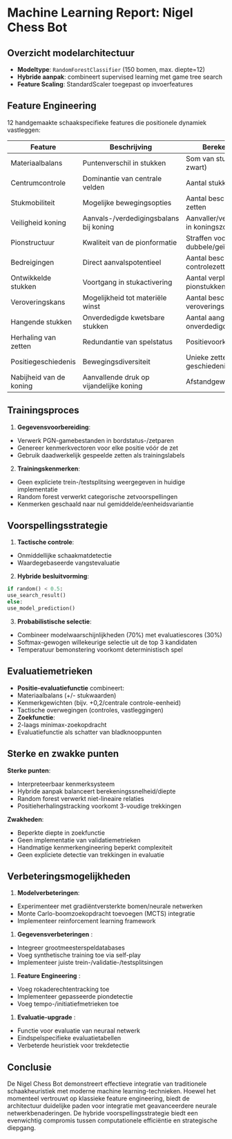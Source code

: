 
# Machine Learning Report: Nigel Chess Bot

## Overzicht modelarchitectuur

- **Modeltype**: `RandomForestClassifier` (150 bomen, max. diepte=12)
- **Hybride aanpak**: combineert supervised learning met game tree search
- **Feature Scaling**: StandardScaler toegepast op invoerfeatures

## Feature Engineering

12 handgemaakte schaakspecifieke features die positionele dynamiek vastleggen:

| Feature                 | Beschrijving                            | Berekeningsmethode                            |
| ----------------------- | --------------------------------------- | --------------------------------------------- |
| Materiaalbalans         | Puntenverschil in stukken               | Som van stukwaarden (wit - zwart)             |
| Centrumcontrole         | Dominantie van centrale velden          | Aantal stukken op d4/d5/e4/e5                 |
| Stukmobiliteit          | Mogelijke bewegingsopties               | Aantal beschikbare legale zetten              |
| Veiligheid koning       | Aanvals-/verdedigingsbalans bij koning  | Aanvaller/verdedigerverhouding in koningszone |
| Pionstructuur           | Kwaliteit van de pionformatie           | Straffen voor dubbele/geïsoleerde pionnen    |
| Bedreigingen            | Direct aanvalspotentieel                | Aantal beschikbare controlezetten             |
| Ontwikkelde stukken     | Voortgang in stukactivering             | Aantal verplaatste niet-pionstukken           |
| Veroveringskans         | Mogelijkheid tot materiële winst       | Aantal beschikbare veroveringszetten          |
| Hangende stukken        | Onverdedigde kwetsbare stukken          | Aantal aangevallen onverdedigde stukken       |
| Herhaling van zetten    | Redundantie van spelstatus              | Positievoorkomensteller                       |
| Positiegeschiedenis     | Bewegingsdiversiteit                    | Unieke zetten in recente geschiedenis         |
| Nabijheid van de koning | Aanvallende druk op vijandelijke koning | Afstandgewogen stuknabijheid                  |

## Trainingsproces

1. **Gegevensvoorbereiding**:

- Verwerk PGN-gamebestanden in bordstatus-/zetparen
- Genereer kenmerkvectoren voor elke positie vóór de zet
- Gebruik daadwerkelijk gespeelde zetten als trainingslabels

2. **Trainingskenmerken**:

- Geen expliciete trein-/testsplitsing weergegeven in huidige implementatie
- Random forest verwerkt categorische zetvoorspellingen
- Kenmerken geschaald naar nul gemiddelde/eenheidsvariantie

## Voorspellingsstrategie

1. **Tactische controle**:

- Onmiddellijke schaakmatdetectie
- Waardegebaseerde vangstevaluatie

2. **Hybride besluitvorming**:

```python
if random() < 0.5:
use_search_result()
else:
use_model_prediction()
```

3. **Probabilistische selectie**:

* Combineer modelwaarschijnlijkheden (70%) met evaluatiescores (30%)
* Softmax-gewogen willekeurige selectie uit de top 3 kandidaten
* Temperatuur bemonstering voorkomt deterministisch spel

## Evaluatiemetrieken

* **Positie-evaluatiefunctie** combineert:
* Materiaalbalans (+/- stukwaarden)
* Kenmerkgewichten (bijv. +0,2/centrale controle-eenheid)
* Tactische overwegingen (controles, vastleggingen)
* **Zoekfunctie**:
* 2-laags minimax-zoekopdracht
* Evaluatiefunctie als schatter van bladknooppunten

## Sterke en zwakke punten

**Sterke punten**:

* Interpreteerbaar kenmerksysteem
* Hybride aanpak balanceert berekeningssnelheid/diepte
* Random forest verwerkt niet-lineaire relaties
* Positieherhalingstracking voorkomt 3-voudige trekkingen

**Zwakheden**:

* Beperkte diepte in zoekfunctie
* Geen implementatie van validatiemetrieken
* Handmatige kenmerkengineering beperkt complexiteit
* Geen expliciete detectie van trekkingen in evaluatie

## Verbeteringsmogelijkheden

1. **Modelverbeteringen**:

* Experimenteer met gradiëntversterkte bomen/neurale netwerken
* Monte Carlo-boomzoekopdracht toevoegen (MCTS) integratie
* Implementeer reinforcement learning framework

1. **Gegevensverbeteringen** :

* Integreer grootmeesterspeldatabases
* Voeg synthetische training toe via self-play
* Implementeer juiste trein-/validatie-/testsplitsingen

1. **Feature Engineering** :

* Voeg rokaderechtentracking toe
* Implementeer gepasseerde piondetectie
* Voeg tempo-/initiatiefmetrieken toe

1. **Evaluatie-upgrade** :

* Functie voor evaluatie van neuraal netwerk
* Eindspelspecifieke evaluatietabellen
* Verbeterde heuristiek voor trekdetectie

## Conclusie

De Nigel Chess Bot demonstreert effectieve integratie van traditionele schaakheuristiek met moderne machine learning-technieken. Hoewel het momenteel vertrouwt op klassieke feature engineering, biedt de architectuur duidelijke paden voor integratie met geavanceerdere neurale netwerkbenaderingen. De hybride voorspellingsstrategie biedt een evenwichtig compromis tussen computationele efficiëntie en strategische diepgang.
